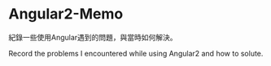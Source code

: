# Angular2-Memo
紀錄一些使用Angular遇到的問題，與當時如何解決。

Record the problems I encountered while using Angular2 and how to solute.